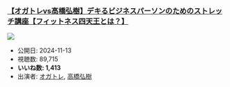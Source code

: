 ### [【オガトレvs高橋弘樹】デキるビジネスパーソンのためのストレッチ講座【フィットネス四天王とは？】](https://www.youtube.com/watch?v=4-AxBIHPLPo)
[![](https://img.youtube.com/vi/4-AxBIHPLPo/sddefault.jpg)](https://www.youtube.com/watch?v=4-AxBIHPLPo)
-   公開日: 2024-11-13
-   視聴数: 89,715
-   **いいね数: 1,413**
-   出演者: [オガトレ](/rehacq_fan/people/オガトレ "wikilink"), [高橋弘樹](/rehacq_fan/people/高橋弘樹 "wikilink")

